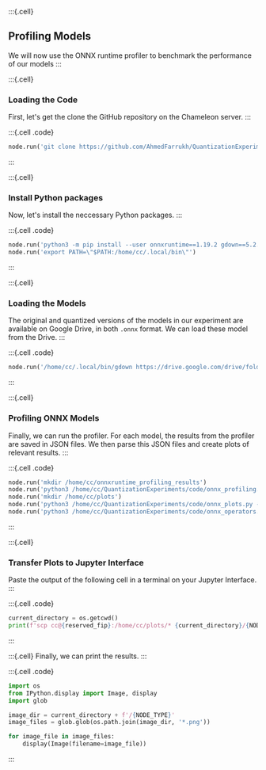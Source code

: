 :::{.cell}
## Profiling Models
We will now use the ONNX runtime profiler to benchmark the performance of our models 
:::

:::{.cell}
### Loading the Code
First, let's get the clone the GitHub repository on the Chameleon server.
:::

:::{.cell .code}
```python
node.run('git clone https://github.com/AhmedFarrukh/QuantizationExperiments.git')
```
:::

:::{.cell}
### Install Python packages
Now, let's install the neccessary Python packages.
:::

:::{.cell .code}
```python
node.run('python3 -m pip install --user onnxruntime==1.19.2 gdown==5.2.0 matplotlib==3.7.5')
node.run('export PATH=\"$PATH:/home/cc/.local/bin\"')
```
:::

:::{.cell}
### Loading the Models
The original and quantized versions of the models in our experiment are available on Google Drive, in both `.onnx` format. We can load these model from the Drive.
:::

:::{.cell .code}
```python
node.run('/home/cc/.local/bin/gdown https://drive.google.com/drive/folders/1YD2eW0557lorRmmP5izPiVf5anjdFgdc?usp=drive_link -O /home/cc/onnx_models --folder')
```
:::


:::{.cell}
### Profiling ONNX Models 
Finally, we can run the profiler. For each model, the results from the profiler are saved in JSON files. We then parse this JSON files and create plots of relevant results.
:::

:::{.cell .code}
```python
node.run('mkdir /home/cc/onnxruntime_profiling_results')
node.run('python3 /home/cc/QuantizationExperiments/code/onnx_profiling.py  --onnx_dir=/home/cc/onnx_models --results_dir=/home/cc/onnxruntime_profiling_results --num_repetitions=10')
node.run('mkdir /home/cc/plots')
node.run('python3 /home/cc/QuantizationExperiments/code/onnx_plots.py --onnx_dir=/home/cc/onnxruntime_profiling_results --save_dir=/home/cc/plots --num_repetitions=10')
node.run('python3 /home/cc/QuantizationExperiments/code/onnx_operators.py --model=ResNet50 --orig_result_format=/home/cc/onnxruntime_profiling_results/onnx_ResNet50_profiling --quant_result_format=/home/cc/onnxruntime_profiling_results/onnx_ResNet50_quant_profiling --num_repetitions=10 --output_name=/home/cc/plots/ResNet50_OperatorLevel')
```
:::

:::{.cell}
### Transfer Plots to Jupyter Interface 
Paste the output of the following cell in a terminal on your Jupyter Interface.
:::

:::{.cell .code}
```python
current_directory = os.getcwd()
print(f'scp cc@{reserved_fip}:/home/cc/plots/* {current_directory}/{NODE_TYPE}')

```
:::

:::{.cell}
Finally, we can print the results.
:::

:::{.cell .code}
```python
import os
from IPython.display import Image, display
import glob

image_dir = current_directory + f'/{NODE_TYPE}' 
image_files = glob.glob(os.path.join(image_dir, '*.png'))

for image_file in image_files:
    display(Image(filename=image_file))

```
:::
